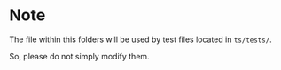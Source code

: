 # Note

The file within this folders will be used by test files located in `ts/tests/`. 

So, please do not simply modify them.